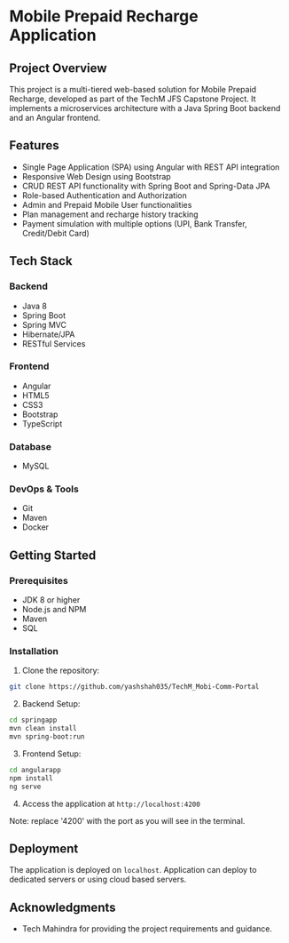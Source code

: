 # Mobile Prepaid Recharge Application

## Project Overview

This project is a multi-tiered web-based solution for Mobile Prepaid Recharge, developed as part of the TechM JFS Capstone Project. It implements a microservices architecture with a Java Spring Boot backend and an Angular frontend.

## Features

- Single Page Application (SPA) using Angular with REST API integration
- Responsive Web Design using Bootstrap
- CRUD REST API functionality with Spring Boot and Spring-Data JPA
- Role-based Authentication and Authorization
- Admin and Prepaid Mobile User functionalities
- Plan management and recharge history tracking
- Payment simulation with multiple options (UPI, Bank Transfer, Credit/Debit Card)

## Tech Stack

### Backend
- Java 8
- Spring Boot
- Spring MVC
- Hibernate/JPA
- RESTful Services

### Frontend
- Angular
- HTML5
- CSS3
- Bootstrap
- TypeScript

### Database
- MySQL 

### DevOps & Tools
- Git
- Maven
- Docker

## Getting Started

### Prerequisites
- JDK 8 or higher
- Node.js and NPM
- Maven
- SQL

### Installation

1. Clone the repository:

``` bash
git clone https://github.com/yashshah035/TechM_Mobi-Comm-Portal
```
2. Backend Setup:

``` bash
cd springapp
mvn clean install
mvn spring-boot:run
```

3. Frontend Setup:

``` bash
cd angularapp
npm install
ng serve
```

4. Access the application at `http://localhost:4200`

Note: replace '4200' with the port as you will see in the terminal. 



## Deployment

The application is deployed on `localhost`. Application can deploy to dedicated servers or using cloud based servers.


## Acknowledgments

- Tech Mahindra for providing the project requirements and guidance.
